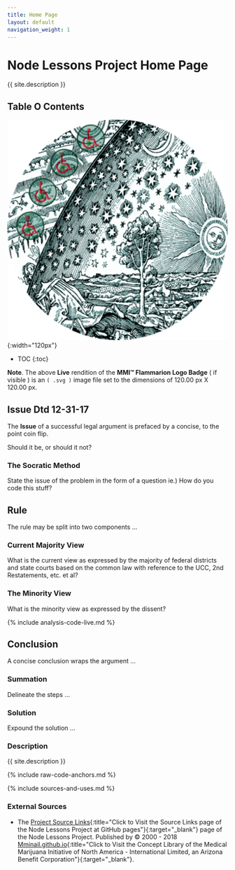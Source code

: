 ```yaml
---
title: Home Page
layout: default
navigation_weight: 1
---
```

# Node Lessons Project Home Page

{{ site.description }}

## Table O Contents

![MMI™ Flammarion Logo Badge](assets/img/svg/MMI-Medmj-Org-Got-Tree-Flammarion-Person-Through-Celestial-Sphere-circle-543-x-543.svg){:width="120px"}

- TOC
{:toc}

**Note**. The above **Live** rendition of the **MMI™ Flammarion Logo Badge** ( if visible ) is an `( .svg )` image file set to the dimensions of 120.00 px X 120.00 px.

## Issue Dtd 12-31-17

The **Issue** of a successful legal argument is prefaced by a concise, to the point coin flip.

Should it be, or should it not?

### The Socratic Method

State the issue of the problem in the form of a question ie.) How do you code this stuff?

## Rule

The rule may be split into two components ...

### Current Majority View

What is the current view as expressed by the majority of federal districts and state courts based on the common law with reference to the UCC, 2nd Restatements, etc. et al?

### The Minority View

What is the minority view as expressed by the dissent?

{% include analysis-code-live.md %}

## Conclusion

A concise conclusion wraps the argument ...

### Summation

Delineate the steps ...

### Solution

Expound the solution ...

### Description

{{ site.description }}

{% include raw-code-anchors.md %}

{% include sources-and-uses.md %}

### External Sources

- The [Project Source Links](https://mminail.github.io/Node/Source-Node-Links.htm){:title="Click to Visit the Source Links page of the Node Lessons Project at GitHub pages"}{:target="_blank"} page of the Node Lessons Project. Published by © 2000 - 2018 [Mminail.github.io](https://mminail.github.io/){:title="Click to Visit the Concept Library of the Medical Marijuana Initiative of North America - International Limited, an Arizona Benefit Corporation"}{:target="_blank"}.
